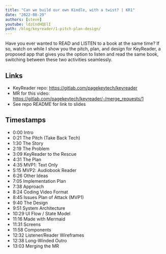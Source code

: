 ```yaml
---
title: "Can we build our own Kindle, with a twist? | KR1"
date: "2022-08-29"
authors: [steve]
youtube: ldzCndHQElI
path: /blog/keyreader/1-pitch-plan-design/
---
```


<YouTubePlayer youtubeLink={frontmatter.youtube} />

Have you ever wanted to READ and LISTEN to a book at the same time? If so, watch on while I show you the pitch, plan, and design for KeyReader, a proposed app that gives you the option to listen and read the same book, switching between these two activities seamlessly.

<!-- truncate -->

## Links
- KeyReader repo: https://gitlab.com/pagekeytech/keyreader
- MR for this video: https://gitlab.com/pagekeytech/keyreader/-/merge_requests/1
- See repo README for link to slides

## Timestamps
- 0:00 Intro
- 0:21 The Pitch (Take Back Tech)
- 1:30 The Story
- 2:19 The Problem
- 3:09 KeyReader to the Rescue
- 4:31 The Plan
- 4:35 MVP1: Text Only
- 5:15 MVP2: Audiobook Reader
- 6:26 Other Ideas
- 7:05 Implementation Plan
- 7:38 Approach
- 8:24 Coding Video Format
- 8:45 Issues Plan of Attack (MVP1)
- 9:40 The Design
- 9:51 System Architecture
- 10:29 UI Flow / State Model
- 11:16 Made with Mermaid
- 11:31 Screens
- 11:58 Components
- 12:32 Listener/Reader Wireframes
- 12:38 Long-Winded Outro
- 13:03 Merging the MR